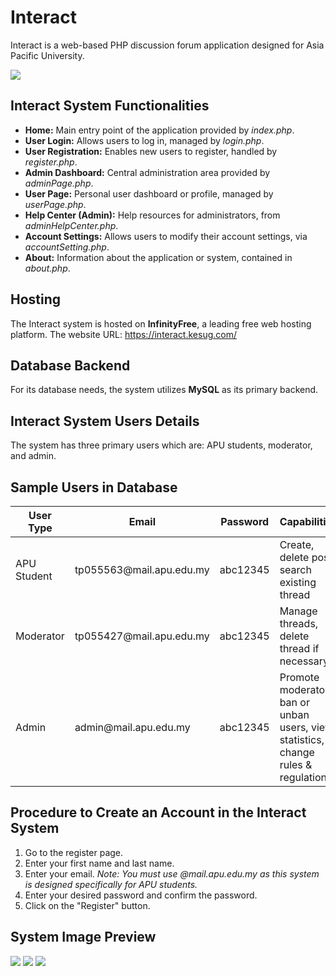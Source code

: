<h1>Interact</h1>
<p>Interact is a web-based PHP discussion forum application designed for Asia Pacific University.</p>
<img src="https://github-production-user-asset-6210df.s3.amazonaws.com/77265089/266801158-3d862ac0-dc57-4db8-8c89-dec9d5051e60.png"/>

<h2>Interact System Functionalities</h2>
<ul>
    <li><strong>Home:</strong> Main entry point of the application provided by <em>index.php</em>.</li>
    <li><strong>User Login:</strong> Allows users to log in, managed by <em>login.php</em>.</li>
    <li><strong>User Registration:</strong> Enables new users to register, handled by <em>register.php</em>.</li>
    <li><strong>Admin Dashboard:</strong> Central administration area provided by <em>adminPage.php</em>.</li>
    <li><strong>User Page:</strong> Personal user dashboard or profile, managed by <em>userPage.php</em>.</li>
    <li><strong>Help Center (Admin):</strong> Help resources for administrators, from <em>adminHelpCenter.php</em>.</li>
    <li><strong>Account Settings:</strong> Allows users to modify their account settings, via <em>accountSetting.php</em>.</li>
    <li><strong>About:</strong> Information about the application or system, contained in <em>about.php</em>.</li>
    <!-- You can continue describing other PHP pages here -->
</ul>

<h2>Hosting</h2>
<p>The Interact system is hosted on <strong>InfinityFree</strong>, a leading free web hosting platform. The website URL: <a href="https://interact.kesug.com/">https://interact.kesug.com/</a></p>

<h2>Database Backend</h2>
<p>For its database needs, the system utilizes <strong>MySQL</strong> as its primary backend.</p>

<h2>Interact System Users Details</h2>
<p>The system has three primary users which are: APU students, moderator, and admin.</p>

<h2>Sample Users in Database</h2>
<table>
    <thead>
        <tr>
            <th>User Type</th>
            <th>Email</th>
            <th>Password</th>
            <th>Capabilities</th>
        </tr>
    </thead>
    <tbody>
        <tr>
            <td>APU Student</td>
            <td>tp055563@mail.apu.edu.my</td>
            <td>abc12345</td>
            <td>Create, delete post, search existing thread</td>
        </tr>
        <tr>
            <td>Moderator</td>
            <td>tp055427@mail.apu.edu.my</td>
            <td>abc12345</td>
            <td>Manage threads, delete thread if necessary</td>
        </tr>
        <tr>
            <td>Admin</td>
            <td>admin@mail.apu.edu.my</td>
            <td>abc12345</td>
            <td>Promote moderator, ban or unban users, view statistics, change rules & regulations</td>
        </tr>
    </tbody>
</table>

<h2>Procedure to Create an Account in the Interact System</h2>
<ol>
    <li>Go to the register page.</li>
    <li>Enter your first name and last name.</li>
    <li>Enter your email. <em>Note: You must use @mail.apu.edu.my as this system is designed specifically for APU students.</em></li>
    <li>Enter your desired password and confirm the password.</li>
    <li>Click on the "Register" button.</li>
</ol>

<h2>System Image Preview</h2>
<img src="https://github-production-user-asset-6210df.s3.amazonaws.com/77265089/266801771-8014b46f-0d32-4276-b54e-73d94b33462a.png" />
<img src="https://github-production-user-asset-6210df.s3.amazonaws.com/77265089/266801785-6bd2e878-74f1-4453-8082-5a4314c0a6d6.png" />
<img src="https://github-production-user-asset-6210df.s3.amazonaws.com/77265089/266801902-88d61127-fda2-4f66-a524-c0061cb59599.png" />




